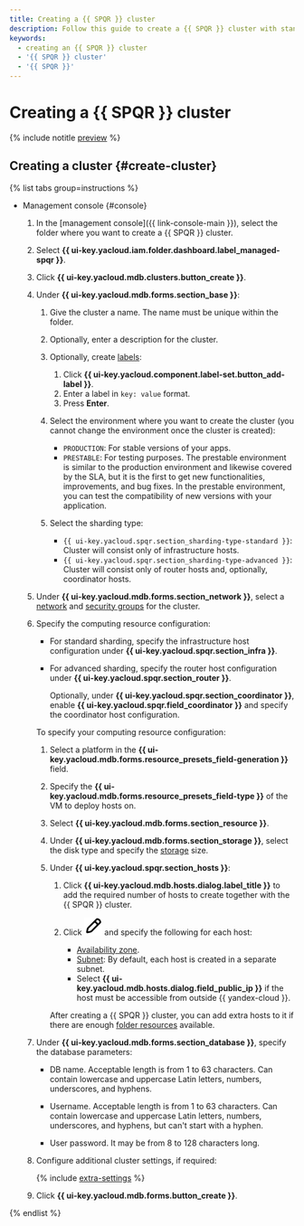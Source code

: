 ```yaml
---
title: Creating a {{ SPQR }} cluster
description: Follow this guide to create a {{ SPQR }} cluster with standard or advanced sharding.
keywords:
  - creating an {{ SPQR }} cluster
  - '{{ SPQR }} cluster'
  - '{{ SPQR }}'
---
```


# Creating a {{ SPQR }} cluster

{% include notitle [preview](../../_includes/note-preview.md) %}

## Creating a cluster {#create-cluster}

{% list tabs group=instructions %}

- Management console {#console}

    1. In the [management console]({{ link-console-main }}), select the folder where you want to create a {{ SPQR }} cluster.
    1. Select **{{ ui-key.yacloud.iam.folder.dashboard.label_managed-spqr }}**.
    1. Click **{{ ui-key.yacloud.mdb.clusters.button_create }}**.
    1. Under **{{ ui-key.yacloud.mdb.forms.section_base }}**:

        1. Give the cluster a name. The name must be unique within the folder.
        1. Optionally, enter a description for the cluster.
        1. Optionally, create [labels](../../resource-manager/concepts/labels.md):

            1. Click **{{ ui-key.yacloud.component.label-set.button_add-label }}**.
            1. Enter a label in `key: value` format.
            1. Press **Enter**.

        1. Select the environment where you want to create the cluster (you cannot change the environment once the cluster is created):

            * `PRODUCTION`: For stable versions of your apps.
            * `PRESTABLE`: For testing purposes. The prestable environment is similar to the production environment and likewise covered by the SLA, but it is the first to get new functionalities, improvements, and bug fixes. In the prestable environment, you can test the compatibility of new versions with your application.

        1. Select the sharding type:

            * `{{ ui-key.yacloud.spqr.section_sharding-type-standard }}`: Cluster will consist only of infrastructure hosts.
            * `{{ ui-key.yacloud.spqr.section_sharding-type-advanced }}`: Cluster will consist only of router hosts and, optionally, coordinator hosts.

    1. Under **{{ ui-key.yacloud.mdb.forms.section_network }}**, select a [network](../../vpc/operations/network-create.md) and [security groups](../../vpc/concepts/security-groups.md) for the cluster.

    1. Specify the computing resource configuration:

        * For standard sharding, specify the infrastructure host configuration under **{{ ui-key.yacloud.spqr.section_infra }}**.
        * For advanced sharding, specify the router host configuration under **{{ ui-key.yacloud.spqr.section_router }}**.

            Optionally, under **{{ ui-key.yacloud.spqr.section_coordinator }}**, enable **{{ ui-key.yacloud.spqr.field_coordinator }}** and specify the coordinator host configuration.

        To specify your computing resource configuration:

        1. Select a platform in the **{{ ui-key.yacloud.mdb.forms.resource_presets_field-generation }}** field.
        1. Specify the **{{ ui-key.yacloud.mdb.forms.resource_presets_field-type }}** of the VM to deploy hosts on.
        1. Select **{{ ui-key.yacloud.mdb.forms.section_resource }}**.
        1. Under **{{ ui-key.yacloud.mdb.forms.section_storage }}**, select the disk type and specify the [storage](../concepts/storage.md) size.
        1. Under **{{ ui-key.yacloud.spqr.section_hosts }}**:

            1. Click **{{ ui-key.yacloud.mdb.hosts.dialog.label_title }}** to add the required number of hosts to create together with the {{ SPQR }} cluster.
            1. Click ![image](../../_assets/console-icons/pencil.svg) and specify the following for each host:

                * [Availability zone](../../overview/concepts/geo-scope.md).
                * [Subnet](../../vpc/concepts/network.md#subnet): By default, each host is created in a separate subnet.
                * Select **{{ ui-key.yacloud.mdb.hosts.dialog.field_public_ip }}** if the host must be accessible from outside {{ yandex-cloud }}.

            After creating a {{ SPQR }} cluster, you can add extra hosts to it if there are enough [folder resources](../concepts/limits.md) available.

    1. Under **{{ ui-key.yacloud.mdb.forms.section_database }}**, specify the database parameters:

        * DB name. Acceptable length is from 1 to 63 characters. Can contain lowercase and uppercase Latin letters, numbers, underscores, and hyphens.

        * Username. Acceptable length is from 1 to 63 characters. Can contain lowercase and uppercase Latin letters, numbers, underscores, and hyphens, but can't start with a hyphen.

        * User password. It may be from 8 to 128 characters long.

    1. Configure additional cluster settings, if required:

        {% include [extra-settings](../../_includes/mdb/mspqr/console/extra-settings.md) %}

    1. Click **{{ ui-key.yacloud.mdb.forms.button_create }}**.

{% endlist %}
